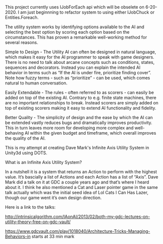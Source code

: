 This project currently uses IJobForEach api which will be obselete on 6-20-2020.
I am just beginnning to refactor system to using either IJobChuck or Entities.Foreach. 


The utility system works by identifying options available to the AI and selecting the best option by scoring each option based on the circumstances. This has proven a remarkable well-working method for several reasons.

Simple to Design - The Utility AI can often be designed in natural language, which makes it easy for the AI programmer to speak with game designers. There is no need to talk about arcane concepts such as conditions, states, sequences and decorators. Instead you can explain the intended AI behavior in terms such as “If the AI is under fire, prioritize finding cover”. Note how fuzzy terms - such as “prioritize” - can be used, which comes natural to human conversation.

Easily Extendable - The rules - often referred to as scorers - can easily be added on top of the existing AI. Contrary to e.g. finite state machines, there are no important relationships to break. Instead scorers are simply added on top of existing scorers making it easy to extend AI functionality and fidelity.

Better Quality - The simplicity of design and the ease by which the AI can be extended vastly reduces bugs and dramatically improves productivity. This in turn leaves more room for developing more complex and well-behaving AI within the given budget and timeframe, which overall improves the quality of the AI.

This is my attempt at creating Dave Mark's Infinite Axis Utility System in Unity3d using DOTS.

What is an Infinite Axis Utility System?

In a nutshell it is a system that returns an Action to perform with the highest value. It’s bascially a list of Actions and each Action has a list of “Axis”. Dave Mark did a talk on it at GDC a couple years ago and that’s where I heard about it. I think he also mentioned a Cat and Laser pointer game in the same talk actually which was the initial seed idea of Lol Cats I Can Has Lazer, though our game went it’s own design direction.

Here is a link to the talks:

http://intrinsicalgorithm.com/IAonAI/2013/02/both-my-gdc-lectures-on-utility-theory-free-on-gdc-vault/

https://www.gdcvault.com/play/1018040/Architecture-Tricks-Managing-Behaviors-in starts at 33 min mark



